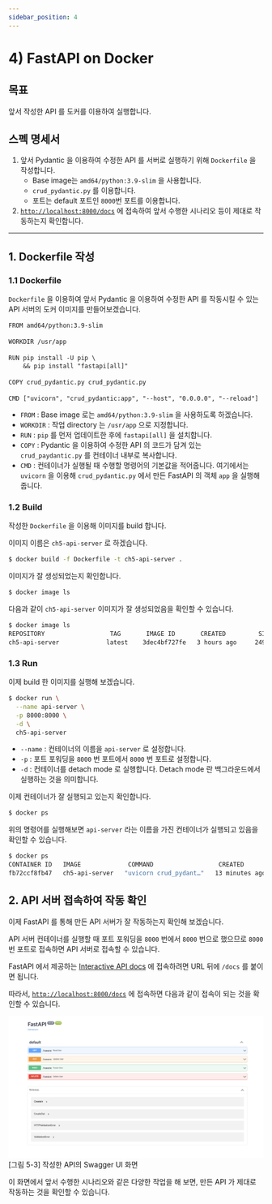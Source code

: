 ```yaml
---
sidebar_position: 4
---
```


# 4) FastAPI on Docker

## 목표

앞서 작성한 API 를 도커를 이용하여 실행합니다.

## 스펙 명세서

1. 앞서 Pydantic 을 이용하여 수정한 API 를 서버로 실행하기 위해 `Dockerfile` 을 작성합니다.
    - Base image는 `amd64/python:3.9-slim` 을 사용합니다.
    - `crud_pydantic.py` 를 이용합니다.
    - 포트는 default 포트인 `8000`번 포트를 이용합니다.
2. [`http://localhost:8000/docs`](http://localhost:8000/docs) 에 접속하여 앞서 수행한 시나리오 등이 제대로 작동하는지 확인합니다.

---

## 1. Dockerfile 작성

### 1.1 Dockerfile

`Dockerfile` 을 이용하여 앞서 Pydantic 을 이용하여 수정한 API 를 작동시킬 수 있는 API 서버의 도커 이미지를 만들어보겠습니다.

```docker
FROM amd64/python:3.9-slim

WORKDIR /usr/app

RUN pip install -U pip \
    && pip install "fastapi[all]"

COPY crud_pydantic.py crud_pydantic.py

CMD ["uvicorn", "crud_pydantic:app", "--host", "0.0.0.0", "--reload"]
```

- `FROM` : Base image 로는 `amd64/python:3.9-slim` 을 사용하도록 하겠습니다.
- `WORKDIR` : 작업 directory 는 `/usr/app` 으로 지정합니다.
- `RUN` : `pip` 를 먼저 업데이트한 후에 `fastapi[all]` 을 설치합니다.
- `COPY` : Pydantic 을 이용하여 수정한 API 의 코드가 담겨 있는 `crud_paydantic.py` 를 컨테이너 내부로 복사합니다.
- `CMD` : 컨테이너가 실행될 때 수행할 명령어의 기본값을 적어줍니다. 여기에서는 `uvicorn` 을 이용해 `crud_pydantic.py` 에서 만든 FastAPI 의 객체 `app` 을 실행해 줍니다.

### 1.2 Build

작성한 `Dockerfile` 을 이용해 이미지를 build 합니다.

이미지 이름은 `ch5-api-server` 로 하겠습니다.

```bash
$ docker build -f Dockerfile -t ch5-api-server .
```

이미지가 잘 생성되었는지 확인합니다.

```bash
$ docker image ls
```

다음과 같이 `ch5-api-server` 이미지가 잘 생성되었음을 확인할 수 있습니다.

```bash
$ docker image ls
REPOSITORY                  TAG       IMAGE ID       CREATED         SIZE
ch5-api-server             latest    3dec4bf727fe   3 hours ago     249MB
```

### 1.3 Run

이제 build 한 이미지를 실행해 보겠습니다.

```bash
$ docker run \
  --name api-server \
  -p 8000:8000 \
  -d \
  ch5-api-server
```

- `--name` : 컨테이너의 이름을 `api-server` 로 설정합니다.
- `-p` : 포트 포워딩을 `8000` 번 포트에서 `8000` 번 포트로 설정합니다.
- `-d` : 컨테이너를 detach mode 로 실행합니다. Detach mode 란 백그라운드에서 실행하는 것을 의미합니다.

이제 컨테이너가 잘 실행되고 있는지 확인합니다.

```bash
$ docker ps
```

위의 명령어를 실행해보면 `api-server` 라는 이름을 가진 컨테이너가 실행되고 있음을 확인할 수 있습니다.

```bash
$ docker ps
CONTAINER ID   IMAGE             COMMAND                  CREATED          STATUS          PORTS                    NAMES
fb72ccf8fb47   ch5-api-server   "uvicorn crud_pydant…"   13 minutes ago   Up 13 minutes   0.0.0.0:8000->8000/tcp   api-server
```

## 2. API 서버 접속하여 작동 확인

이제 FastAPI 를 통해 만든 API 서버가 잘 작동하는지 확인해 보겠습니다.

API 서버 컨테이너를 실행할 때 포트 포워딩을 `8000` 번에서 `8000` 번으로 했으므로 `8000` 번 포트로 접속하면 API 서버로 접속할 수 있습니다.

FastAPI 에서 제공하는 [Interactive API docs](https://fastapi.tiangolo.com/tutorial/first-steps/#interactive-api-docs) 에 접속하려면 URL 뒤에 `/docs` 를 붙이면 됩니다.

따라서, [`http://localhost:8000/docs`](http://localhost:8000/docs) 에 접속하면 다음과 같이 접속이 되는 것을 확인할 수 있습니다.

<div style={{textAlign: 'center'}}>

![API's Swagger UI Screen](./img/fastapi-3.png)
[그림 5-3] 작성한 API의 Swagger UI 화면

</div>

이 화면에서 앞서 수행한 시나리오와 같은 다양한 작업을 해 보면, 만든 API 가 제대로 작동하는 것을 확인할 수 있습니다.
